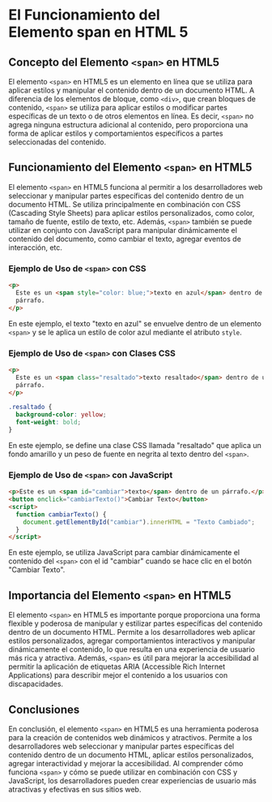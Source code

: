 # El Funcionamiento del Elemento span en HTML 5

## Concepto del Elemento `<span>` en HTML5

El elemento `<span>` en HTML5 es un elemento en línea que se utiliza para aplicar estilos y manipular el contenido dentro de un documento HTML. A diferencia de los elementos de bloque, como `<div>`, que crean bloques de contenido, `<span>` se utiliza para aplicar estilos o modificar partes específicas de un texto o de otros elementos en línea. Es decir, `<span>` no agrega ninguna estructura adicional al contenido, pero proporciona una forma de aplicar estilos y comportamientos específicos a partes seleccionadas del contenido.

## Funcionamiento del Elemento `<span>` en HTML5

El elemento `<span>` en HTML5 funciona al permitir a los desarrolladores web seleccionar y manipular partes específicas del contenido dentro de un documento HTML. Se utiliza principalmente en combinación con CSS (Cascading Style Sheets) para aplicar estilos personalizados, como color, tamaño de fuente, estilo de texto, etc. Además, `<span>` también se puede utilizar en conjunto con JavaScript para manipular dinámicamente el contenido del documento, como cambiar el texto, agregar eventos de interacción, etc.

### Ejemplo de Uso de `<span>` con CSS

```html
<p>
  Este es un <span style="color: blue;">texto en azul</span> dentro de un
  párrafo.
</p>
```

En este ejemplo, el texto "texto en azul" se envuelve dentro de un elemento `<span>` y se le aplica un estilo de color azul mediante el atributo `style`.

### Ejemplo de Uso de `<span>` con Clases CSS

```html
<p>
  Este es un <span class="resaltado">texto resaltado</span> dentro de un
  párrafo.
</p>
```

```css
.resaltado {
  background-color: yellow;
  font-weight: bold;
}
```

En este ejemplo, se define una clase CSS llamada "resaltado" que aplica un fondo amarillo y un peso de fuente en negrita al texto dentro del `<span>`.

### Ejemplo de Uso de `<span>` con JavaScript

```html
<p>Este es un <span id="cambiar">texto</span> dentro de un párrafo.</p>
<button onclick="cambiarTexto()">Cambiar Texto</button>
<script>
  function cambiarTexto() {
    document.getElementById("cambiar").innerHTML = "Texto Cambiado";
  }
</script>
```

En este ejemplo, se utiliza JavaScript para cambiar dinámicamente el contenido del `<span>` con el id "cambiar" cuando se hace clic en el botón "Cambiar Texto".

## Importancia del Elemento `<span>` en HTML5

El elemento `<span>` en HTML5 es importante porque proporciona una forma flexible y poderosa de manipular y estilizar partes específicas del contenido dentro de un documento HTML. Permite a los desarrolladores web aplicar estilos personalizados, agregar comportamientos interactivos y manipular dinámicamente el contenido, lo que resulta en una experiencia de usuario más rica y atractiva. Además, `<span>` es útil para mejorar la accesibilidad al permitir la aplicación de etiquetas ARIA (Accessible Rich Internet Applications) para describir mejor el contenido a los usuarios con discapacidades.

## Conclusiones

En conclusión, el elemento `<span>` en HTML5 es una herramienta poderosa para la creación de contenidos web dinámicos y atractivos. Permite a los desarrolladores web seleccionar y manipular partes específicas del contenido dentro de un documento HTML, aplicar estilos personalizados, agregar interactividad y mejorar la accesibilidad. Al comprender cómo funciona `<span>` y cómo se puede utilizar en combinación con CSS y JavaScript, los desarrolladores pueden crear experiencias de usuario más atractivas y efectivas en sus sitios web.
